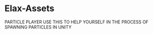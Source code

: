# Elax-Assets
PARTICLE PLAYER
USE THIS TO HELP YOURSELF IN THE PROCESS OF
SPAWNING PARTICLES IN UNITY
